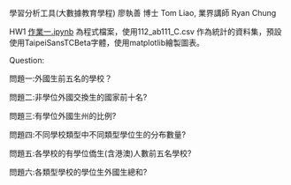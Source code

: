 學習分析工具(大數據教育學程)
廖執善 博士 Tom Liao, 業界講師 Ryan Chung

HW1
[作業一.ipynb](https://github.com/Ianlee0713/LATIA112-2/blob/main/HW1/%E4%BD%9C%E6%A5%AD%E4%B8%80.ipynb) 為程式檔案，使用112_ab111_C.csv 作為統計的資料集，預設使用TaipeiSansTCBeta字體，使用matplotlib繪製圖表。

Question:

問題一:外國生前五名的學校？

問題二:非學位外國交換生的國家前十名?

問題三:有學位外國生州的比例?

問題四:不同學校類型中不同類型學位生的分布數量?

問題五:各學校的有學位僑生(含港澳)人數前五名學校?

問題六:各類型學校的學位生外國生總和?
